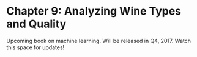 
# Chapter 9: Analyzing Wine Types and Quality
Upcoming book on machine learning. Will be released in Q4, 2017. Watch this space for updates!
